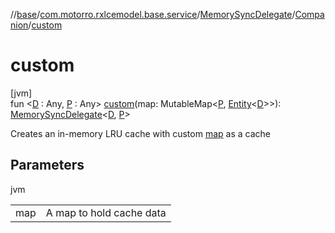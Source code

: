 //[base](../../../../index.md)/[com.motorro.rxlcemodel.base.service](../../index.md)/[MemorySyncDelegate](../index.md)/[Companion](index.md)/[custom](custom.md)

# custom

[jvm]\
fun &lt;[D](custom.md) : Any, [P](custom.md) : Any&gt; [custom](custom.md)(map: MutableMap&lt;[P](custom.md), [Entity](../../../com.motorro.rxlcemodel.base.entity/-entity/index.md)&lt;[D](custom.md)&gt;&gt;): [MemorySyncDelegate](../index.md)&lt;[D](custom.md), [P](custom.md)&gt;

Creates an in-memory LRU cache with custom [map](custom.md) as a cache

## Parameters

jvm

| | |
|---|---|
| map | A map to hold cache data |
